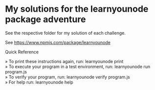 # My solutions for the learnyounode package adventure

See the respective folder for my solution of each challenge. 

See https://www.npmjs.com/package/learnyounode 

Quick Reference

   » To print these instructions again, run: learnyounode print                  
   » To execute your program in a test environment, run: learnyounode run                                                                            
     program.js                                                                  
   » To verify your program, run: learnyounode verify program.js                 
   » For help run: learnyounode help     